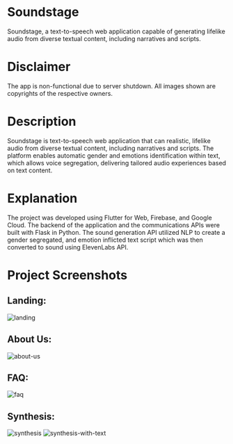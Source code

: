 # Soundstage
Soundstage, a text-to-speech web application capable of generating lifelike audio from diverse textual content, including narratives and scripts. 

# Disclaimer
The app is non-functional due to server shutdown. All images shown are copyrights of the respective owners. 

# Description
Soundstage is text-to-speech web application that can realistic, lifelike audio from diverse textual content, including narratives and scripts. The platform enables automatic gender and emotions identification within text, which allows voice segregation, delivering tailored audio experiences based on text content.

# Explanation
The project was developed using Flutter for Web, Firebase, and Google Cloud. The backend of the application and the communications APIs were built with Flask in Python. The sound generation API utilized NLP to create a gender segregated, and emotion inflicted text script which was then converted to sound using ElevenLabs API.

# Project Screenshots

## Landing:
![landing](https://github.com/user-attachments/assets/4296e77c-92c4-438b-a63b-708176d30e3b)

## About Us:
![about-us](https://github.com/user-attachments/assets/954a6d8f-4b92-4628-b743-6cd5a17535fd)

## FAQ:
![faq](https://github.com/user-attachments/assets/616ddff6-6cf6-4276-97aa-9ee51b1d6aaf)

## Synthesis:
![synthesis](https://github.com/user-attachments/assets/33e4127c-d1a2-470a-8fb2-942ba2fb1cab)
![synthesis-with-text](https://github.com/user-attachments/assets/98296437-1819-4b08-9bc2-ec3b54272303)
